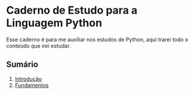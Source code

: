 # Caderno de Estudo para a Linguagem Python

Esse caderno é para me auxiliar nos estudos de Python, aqui trarei todo o conteúdo que irei estudar.

## Sumário

1. [Introdução](./doc/introducao.md)
2. [Fundamentos](./doc/fundamentos.md)